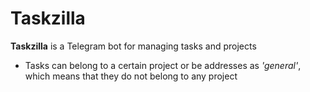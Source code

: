 # Taskzilla

**Taskzilla** is a Telegram bot for managing tasks and projects

- Tasks can belong to a certain project or be addresses as  _'general'_, which means that they do not belong to any project
